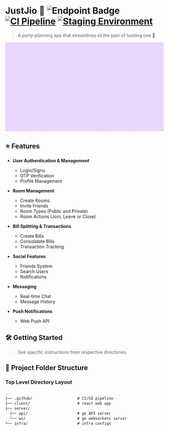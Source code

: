 # JustJio 🎉 ![Endpoint Badge](https://img.shields.io/endpoint?url=https%3A%2F%2Fgomon.rowentey.xyz%2Fapi%2Fwebsites%2Fbadge%3FwebsiteUrl%3Dhttps%3A%2F%2Fjustjio-staging.rowentey.xyz) [![CI Pipeline](https://github.com/RowenTey/justjio/actions/workflows/ci.yml/badge.svg)](https://github.com/RowenTey/justjio/actions/workflows/ci.yml) [![Staging Environment](https://github.com/RowenTey/justjio/actions/workflows/staging_cd.yml/badge.svg)](https://github.com/RowenTey/justjio/actions/workflows/staging_cd.yml)

> A party-planning app that streamlines all the pain of hosting one 🍻

![landing](./client/public/assets/JustJio.gif)

## ⭐ Features

- **User Authentication & Management**

  - Login/Signu
  - OTP Verification
  - Profile Management

- **Room Management**

  - Create Rooms
  - Invite Friends
  - Room Types (Public and Private)
  - Room Actions (Join, Leave or Close)

- **Bill Splitting & Transactions**

  - Create Bills
  - Consolidate Bills
  - Transaction Tracking

- **Social Features**

  - Friends System
  - Search Users
  - Notifications

- **Messaging**

  - Real-time Chat
  - Message History

- **Push Notifications**

  - Web Push API

## 🛠 Getting Started

> See specific instructions from respective directories

## 📂 Project Folder Structure

### Top Level Directory Layout

```terminal
.
├── .github/                    # CI/CD pipeline
├── client/                     # react web app
├── server/
  ├── api/                      # go API server
  └── ws/                       # go websockets server
└── infra/                      # infra configs
```

<!-- ## 🧪 Tech Stack

<p>
  <img src="https://img.shields.io/badge/Go-00ADD8?style=for-the-badge&logo=go&logoColor=white" >
  <img src="https://img.shields.io/badge/React_Native-20232A?style=for-the-badge&logo=react&logoColor=61DAFB" >
  <img src="https://img.shields.io/badge/MySQL-005C84?style=for-the-badge&logo=mysql&logoColor=white" >
  <img src="https://img.shields.io/badge/Google_Cloud-FF8552?style=for-the-badge&logo=google-cloud&logoColor=white" >
</p> -->

<!-- ## 🧠 Contributors - Team OneStart 🏆🤟🏼

- [@RowenTey](https://github.com/RowenTey)
- [@czhi-heng](https://github.com/czhi-heng)
- [@JULU909](https://github.com/JULU909)
- [@Eldrick7](https://github.com/Eldrick7)
- [@cplAloysius](https://github.com/cplAloysius)
- [@amabellim](https://github.com/amabellim)

## 📖 References

- React Native: https://reactnative.dev/docs/getting-started
- Fiber: https://docs.gofiber.io/
- MySQL: https://dev.mysql.com/doc/
- Planetscale: https://planetscale.com/docs
- API Documentation: https://justjio-server-o44bmvzlsa-as.a.run.app/swagger
- Video Demo: https://www.youtube.com/watch?v=ivcDZ1EqElk -->
